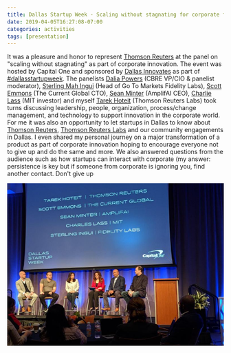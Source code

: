 ```yaml
---
title: Dallas Startup Week - Scaling without stagnating for corporate firms'
date: 2019-04-05T16:27:08-07:00
categories: activities
tags: [presentation]
---
```


It was a pleasure and honor to represent [Thomson Reuters](https://www.linkedin.com/company/1400/) at the panel on "scaling without stagnating" as part of corporate innovation. The event was hosted by Capital One and sponsored by [Dallas Innovates](https://www.linkedin.com/company/10388908/) as part of [#dallasstartupweek](https://www.linkedin.com/feed/hashtag/?keywords=%23dallasstartupweek). The panelists [Dalia Powers](https://www.linkedin.com/in/ACoAAAJL9ZYB_Pmhw8u9zFy8FCFW4Oxv_V3yI6I/) (CBRE VP/CIO & panelist moderator), [Sterling Mah Ingui](https://www.linkedin.com/in/ACoAAABayUUBjVQIYbGg9RQusZSP7ddzd33Es5Q/) (Head of Go To Markets Fidelity Labs), [Scott Emmons](https://www.linkedin.com/in/ACoAAACFxigBb4vz8amL_Cr9YHmcl5ZO_-Bqkd8/) (The Current Global CTO), [Sean Minter](https://www.linkedin.com/in/ACoAAAF_1jYBPNgVHizJz6lBdXGmAsNC4e9mtZU/) (AmplifAI CEO), [Charlie Lass](https://www.linkedin.com/in/ACoAAABSCEMBTfPqdmbNAdMmvQSpaXbxT60nwqE/) (MIT investor) and myself [Tarek Hoteit](https://www.linkedin.com/in/ACoAAALnYDEB6NsGhVQKtqfYBwvDqhWaeTxht8E/) (Thomson Reuters Labs) took turns discussing leadership, people, organization, process/change management, and technology to support innovation in the corporate world. For me it was also an opportunity to let startups in Dallas to know about [Thomson Reuters](https://www.linkedin.com/company/1400/), [Thomson Reuters Labs](http://labs.tr.com) and our community engagements in Dallas. I even shared my personal journey on a major transformation of a product as part of corporate innovation hoping to encourage everyone not to give up and do the same and more. We also answered questions from the audience such as how startups can interact with corporate (my answer: persistence is key but if someone from corporate is ignoring you, find another contact. Don't give up

![Dallas Startup Week](/assets/images/events/dallas-startupweek.jpeg)